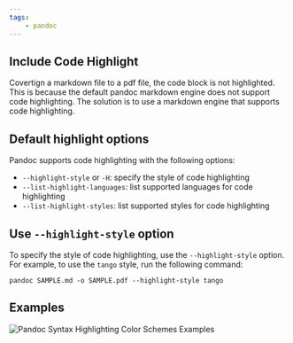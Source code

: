 ```yaml
---
tags:
    - pandoc
---
```


## Include Code Highlight

Covertign a markdown file to a pdf file, the code block is not highlighted. This is because the default pandoc markdown engine does not support code highlighting. The solution is to use a markdown engine that supports code highlighting.

## Default highlight options

Pandoc supports code highlighting with the following options:

- `--highlight-style` or `-H`: specify the style of code highlighting
- `--list-highlight-languages`: list supported languages for code highlighting
- `--list-highlight-styles`: list supported styles for code highlighting

## Use `--highlight-style` option

To specify the style of code highlighting, use the `--highlight-style` option. For example, to use the `tango` style, run the following command:

```shell
pandoc SAMPLE.md -o SAMPLE.pdf --highlight-style tango
```

## Examples

![Pandoc Syntax Highlighting Color Schemes Examples](https://github.com/kaityo256/pandoc_highlight)

